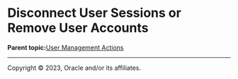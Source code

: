 # Disconnect User Sessions or Remove User Accounts

**Parent topic:**[User Management Actions](../topics/cockpit-usermanage.md)

---

Copyright © 2023, Oracle and/or its affiliates.

